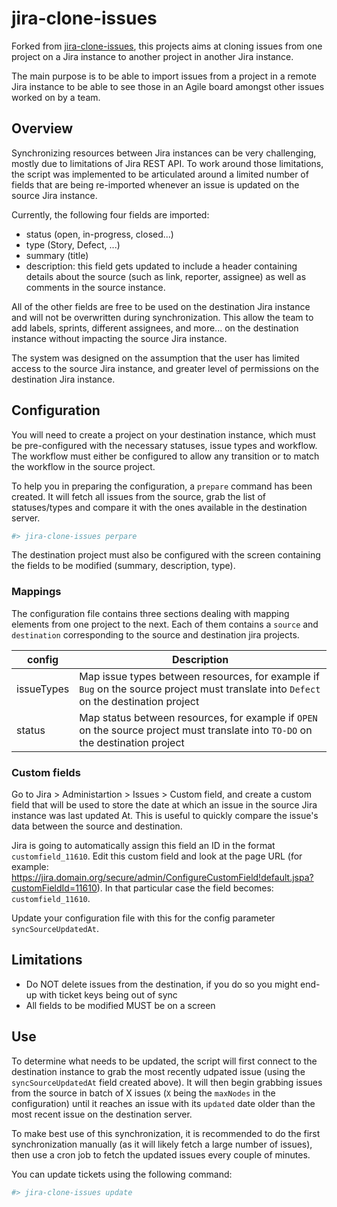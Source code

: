 # jira-clone-issues

Forked from [jira-clone-issues](https://github.com/zencrepes/jira-clone-issues), this projects aims at cloning issues from one project on a Jira instance to another project in another Jira instance.

The main purpose is to be able to import issues from a project in a remote Jira instance to be able to see those in an Agile board amongst other issues worked on by a team.

## Overview

Synchronizing resources between Jira instances can be very challenging, mostly due to limitations of Jira REST API. To work around those limitations, the script was implemented to be articulated around a limited number of fields that are being re-imported whenever an issue is updated on the source Jira instance.

Currently, the following four fields are imported:
* status (open, in-progress, closed...)
* type (Story, Defect, ...)
* summary (title)
* description: this field gets updated to include a header containing details about the source (such as link, reporter, assignee) as well as comments in the source instance.

All of the other fields are free to be used on the destination Jira instance and will not be overwritten during synchronization. This allow the team to add labels, sprints, different assignees, and more... on the destination instance without impacting the source Jira instance.

The system was designed on the assumption that the user has limited access to the source Jira instance, and greater level of permissions on the destination Jira instance.

## Configuration

You will need to create a project on your destination instance, which must be pre-configured with the necessary statuses, issue types and workflow. The workflow must either be configured to allow any transition or to match the workflow in the source project.

To help you in preparing the configuration, a `prepare` command has been created. It will fetch all issues from the source, grab the list of statuses/types and compare it with the ones available in the destination server.

```bash
#> jira-clone-issues perpare
```

The destination project must also be configured with the screen containing the fields to be modified (summary, description, type).

### Mappings

The configuration file contains three sections dealing with mapping elements from one project to the next. Each of them contains a `source` and `destination` corresponding to the source and destination jira projects.

| config | Description |
|---|---|
| issueTypes | Map issue types between resources, for example if `Bug` on the source project must translate into `Defect` on the destination project |
| status  | Map status between resources, for example if `OPEN` on the source project must translate into `TO-DO` on the destination project |

### Custom fields

Go to Jira > Administartion > Issues > Custom field, and create a custom field that will be used to store the date at which an issue in the source Jira instance was last updated At. This is useful to quickly compare the issue's data between the source and destination.

Jira is going to automatically assign this field an ID in the format `customfield_11610`. Edit this custom field and look at the page URL (for example: https://jira.domain.org/secure/admin/ConfigureCustomField!default.jspa?customFieldId=11610). In that particular case the field becomes: `customfield_11610`.

Update your configuration file with this for the config parameter `syncSourceUpdatedAt`.

## Limitations

* Do NOT delete issues from the destination, if you do so you might end-up with ticket keys being out of sync
* All fields to be modified MUST be on a screen

## Use

To determine what needs to be updated, the script will first connect to the destination instance to grab the most recently udpated issue (using the `syncSourceUpdatedAt` field created above). It will then begin grabbing issues from the source in batch of X issues (`X` being the `maxNodes` in the configuration) until it reaches an issue with its `updated` date older than the most recent issue on the destination server.

To make best use of this synchronization, it is recommended to do the first synchronization manually (as it will likely fetch a large number of issues), then use a cron job to fetch the updated issues every couple of minutes.

You can update tickets using the following command: 

```bash
#> jira-clone-issues update
```
